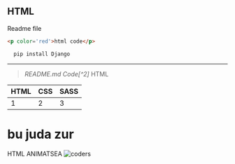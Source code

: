 HTML
---
Readme file
```html
<p color='red'>html code</p>
```

```python
  pip install Django
```
***
>  _README.md Code[^2]_ HTML

|HTML|CSS|SASS|  
|--- |---|--- |
| 1  | 2 | 3  |

bu juda zur
===
HTML ANIMATSEA
![coders](https://learncodeonline.in/mascot.png)
